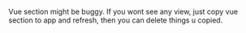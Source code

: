 Vue section might be buggy. If you wont see any view, just copy vue section to app and refresh, then you can delete things u copied.
